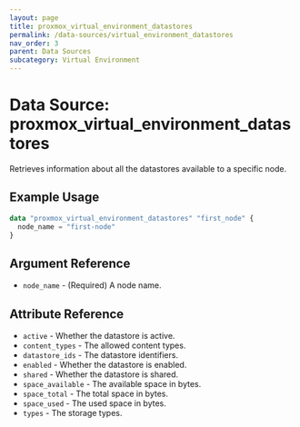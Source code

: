 ```yaml
---
layout: page
title: proxmox_virtual_environment_datastores
permalink: /data-sources/virtual_environment_datastores
nav_order: 3
parent: Data Sources
subcategory: Virtual Environment
---
```


# Data Source: proxmox_virtual_environment_datastores

Retrieves information about all the datastores available to a specific node.

## Example Usage

```terraform
data "proxmox_virtual_environment_datastores" "first_node" {
  node_name = "first-node"
}
```

## Argument Reference

- `node_name` - (Required) A node name.

## Attribute Reference

- `active` - Whether the datastore is active.
- `content_types` - The allowed content types.
- `datastore_ids` - The datastore identifiers.
- `enabled` - Whether the datastore is enabled.
- `shared` - Whether the datastore is shared.
- `space_available` - The available space in bytes.
- `space_total` - The total space in bytes.
- `space_used` - The used space in bytes.
- `types` - The storage types.
